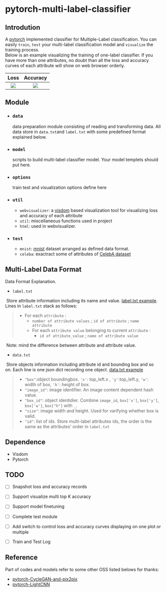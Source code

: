 # pytorch-multi-label-classifier

## Introdution

A [pytorch](https://github.com/pytorch/pytorch) implemented classifier for Multiple-Label classification. 
You can easily ```train```, ```test``` your multi-label classification model and ```visualize``` the training process.  
Below is an example visualizing the training of one-label classifier. If you have more than one attributes, no doubt than all the loss and accuracy curves of each attribute will show on web browser orderly.

Loss             |  Accuracy
:-------------------------:|:-------------------------:
![](https://user-images.githubusercontent.com/7804678/38625748-bfdd53d2-3ddd-11e8-8993-8b1e7635e00e.png)  |  ![](https://user-images.githubusercontent.com/7804678/38625746-be8c3962-3ddd-11e8-87a0-3fbbaa1e2ee0.png)

## Module

- ### ```data```
  data preparation module consisting of reading and transforming data. All data store in ```data.txt```and ```label.txt``` with some predefined format explained below.
- ### ```model```
  scripts to build multi-label classifier model. Your model templets should put here.
- ### ```options```
  train test and visualization options define here
- ### ```util```
  - ```webvisualizer```: a [visdom](https://github.com/facebookresearch/visdom) based visualization tool for visualizing loss and accuracy of each attribute
  - ```util```: miscellaneous functions used in project
  - ```html```: used in webvisualizer.
- ### ```test``` 
  - ```mnist```: [mnist](http://yann.lecun.com/exdb/mnist/) dataset arranged as defined data format.
  - ```celeba```: exactract some of attributes of [CelebA dataset](http://mmlab.ie.cuhk.edu.hk/projects/CelebA.html)

## Multi-Label Data Format

Data Format Explanation. 
- ```label.txt```

  Store attribute information including its name and value. [label.txt example](https://github.com/pangwong/pytorch-multi-label-classifier/blob/master/test/celeba/label.txt). Lines in ```label.txt``` stack as follows: 
  
  > - For each ```attribute``` :
  >   - ```number of attribute values``` ; ```id of attribute``` ; ```name attribute``` 
  >   - For each ```attribute value``` belonging to current ```attribute``` :
  >     - ```id of attibute_value``` ; ```name of attribute value```
  >
  Note: mind the difference between attribute and attribute value.
- ```data.txt``` 

  Store objects information including attribute id and bounding box and so on. Each line is one json dict recording one object. [data.txt example](https://github.com/pangwong/pytorch-multi-label-classifier/blob/master/test/celeba/data.txt)
  
  >
  > - ```"box"```:object boundingbox. ```'x'```: top_left.x , ```'y'```:top_left.y, ```'w'```: width of box, ```'h'```: height of box.
  > - ```"image_id"```: image identifier. An image content dependent hash value.
  > - ```"box_id"```: object identidier. Combine ```image_id```, ```box['x']```, ```box['y']```, ```box['w']```, ```box["h"]``` with ```_```.
  > - ```"size"```: image width and height. Used for varifying whether box is valid. 
  > - ```"id"```: list of ids. Store multi-label attributes ids, the order is the same as the attributes' order in ```label.txt```

## Dependence

- Visdom
- Pytorch


## TODO

- [ ] Snapshot loss and accuracy records
- [ ] Support visualize multi top K accuracy
- [ ] Support model finetuning
- [ ] Complete test module
- [ ] Add switch to control loss and accuracy curves displaying on one plot or multiple
- [ ] Train and Test Log


## Reference

Part of codes and models refer to some other OSS listed belows for thanks:
- [pytorch-CycleGAN-and-pix2pix](https://github.com/junyanz/pytorch-CycleGAN-and-pix2pix)
- [pytorch-LightCNN](https://github.com/AlfredXiangWu/LightCNN)

